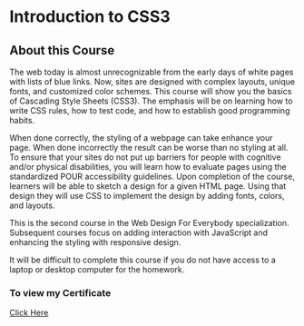 # Introduction to CSS3

## About this Course
The web today is almost unrecognizable from the early days of white pages with lists of blue links.  Now, sites are designed with complex layouts, unique fonts, and customized color schemes.   This course will show you the basics of Cascading Style Sheets (CSS3).  The emphasis will be on learning how to write CSS rules, how to test code, and how to establish good programming habits.     

When done correctly, the styling of a webpage can take enhance your page.   When done incorrectly the result can be worse than no styling at all.    To ensure that your sites do not put up  barriers for people with cognitive and/or physical disabilities, you will learn how to evaluate pages using the standardized POUR accessibility guidelines.    Upon completion of the course, learners will be able to sketch a design for a given HTML page.  Using that design they will use CSS to implement the design by adding fonts, colors, and  layouts.    

This is the second course in the Web Design For Everybody specialization.   Subsequent courses focus on adding interaction with JavaScript and enhancing the styling with responsive design.

It will be difficult to complete this course if you do not have access to a laptop or desktop computer for the homework.

### To view my Certificate

[Click Here](https://coursera.org/share/3d23a7de9f4bc4a5877e76a9445c3331)